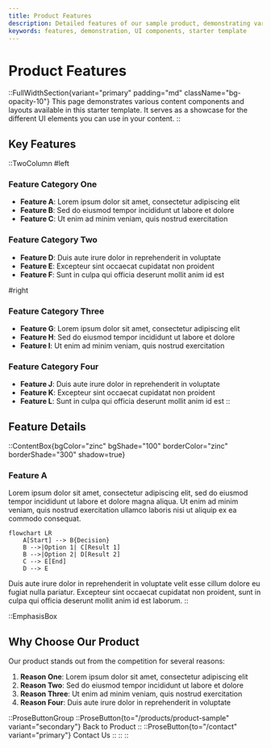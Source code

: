 ```yaml
---
title: Product Features
description: Detailed features of our sample product, demonstrating various UI components
keywords: features, demonstration, UI components, starter template
---
```


# Product Features

::FullWidthSection{variant="primary" padding="md" className="bg-opacity-10"}
  This page demonstrates various content components and layouts available in this starter template. 
  It serves as a showcase for the different UI elements you can use in your content.
::

## Key Features

::TwoColumn
#left
### Feature Category One

- **Feature A**: Lorem ipsum dolor sit amet, consectetur adipiscing elit
- **Feature B**: Sed do eiusmod tempor incididunt ut labore et dolore
- **Feature C**: Ut enim ad minim veniam, quis nostrud exercitation

### Feature Category Two

- **Feature D**: Duis aute irure dolor in reprehenderit in voluptate
- **Feature E**: Excepteur sint occaecat cupidatat non proident
- **Feature F**: Sunt in culpa qui officia deserunt mollit anim id est

#right
### Feature Category Three

- **Feature G**: Lorem ipsum dolor sit amet, consectetur adipiscing elit
- **Feature H**: Sed do eiusmod tempor incididunt ut labore et dolore
- **Feature I**: Ut enim ad minim veniam, quis nostrud exercitation

### Feature Category Four

- **Feature J**: Duis aute irure dolor in reprehenderit in voluptate
- **Feature K**: Excepteur sint occaecat cupidatat non proident
- **Feature L**: Sunt in culpa qui officia deserunt mollit anim id est
::

## Feature Details

::ContentBox{bgColor="zinc" bgShade="100" borderColor="zinc" borderShade="300" shadow=true}
### Feature A

Lorem ipsum dolor sit amet, consectetur adipiscing elit, sed do eiusmod tempor incididunt ut labore et dolore magna aliqua. Ut enim ad minim veniam, quis nostrud exercitation ullamco laboris nisi ut aliquip ex ea commodo consequat.

```mermaid
flowchart LR
    A[Start] --> B{Decision}
    B -->|Option 1| C[Result 1]
    B -->|Option 2| D[Result 2]
    C --> E[End]
    D --> E
```

Duis aute irure dolor in reprehenderit in voluptate velit esse cillum dolore eu fugiat nulla pariatur. Excepteur sint occaecat cupidatat non proident, sunt in culpa qui officia deserunt mollit anim id est laborum.
::

::EmphasisBox
## Why Choose Our Product

Our product stands out from the competition for several reasons:

1. **Reason One**: Lorem ipsum dolor sit amet, consectetur adipiscing elit
2. **Reason Two**: Sed do eiusmod tempor incididunt ut labore et dolore
3. **Reason Three**: Ut enim ad minim veniam, quis nostrud exercitation
4. **Reason Four**: Duis aute irure dolor in reprehenderit in voluptate

::ProseButtonGroup
  ::ProseButton{to="/products/product-sample" variant="secondary"}
    Back to Product
  ::
  ::ProseButton{to="/contact" variant="primary"}
    Contact Us
  ::
::
:: 
